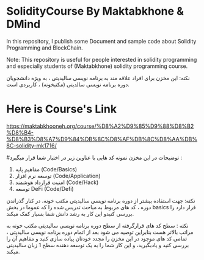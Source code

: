 # SolidityCourse By Maktabkhone & DMind

In this repository, I publish some Document and sample code about Solidity Programming and BlockChain.

Note: This repository is useful for people interested in solidity programming and especially students of (Maktabkhone) solidity programming course.

نکته: این مخزن برای افراد علاقه مند به برنامه نویسی سالیدیتی ، به ویژه دانشجویان دوره برنامه نویسی سالدیتی (مکتبخونه) ، کاربردی است.

# Here is Course's Link

https://maktabkhooneh.org/course/%D8%A2%D9%85%D9%88%D8%B2%D8%B4-%D8%B3%D8%A7%D9%84%DB%8C%D8%AF%DB%8C%D8%AA%DB%8C-solidity-mk1716/

#توضیحات
در این مخزن نمونه کد هایی با عناوین زیر در اختیار شما قرار میگیرد :
1. مفاهیم پایه (Code/Basics)
2. توسعه نرم افزار (Code/Application)
3. امنیت قرارداد هوشمند (Code/Hack)
4. توسعه DeFi (Code/Defi)

نکته: جهت استفاده بیشتر از دوره برنامه نویسی سالیدیتی مکتب خونه، در کنار گذراندن دوره ، کد های مربوط به مباحث تدریس شده را که عموما در بخش basics قرار دارد را بررسی کنیدو این کار به رشد دانش شما بسیار کمک میکند.

نکته : سطح کد های قرارگرفته از سطح دوره برنامه نویسی سالیدیتی مکتب خونه به مراتب بالاتر هست بنابراین توصیه می شود بعد از اتمام دوره برنامه نویسی سالیدیتی ، تمامی کد های موجود در این مخزن را مجدد خودتان پیاده سازی کنید و مفاهیم آن را بررسی کنید و یادبگیرید، و این کار شما را به یک توسعه دهنده سطح 1 زبان سالیدیتی میکند. 


